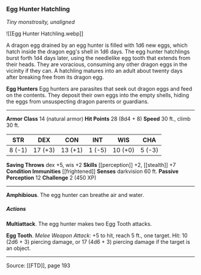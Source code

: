 ### Egg Hunter Hatchling
_Tiny monstrosity, unaligned_

![[Egg Hunter Hatchling.webp]]

A dragon egg drained by an egg hunter is filled with 1d6 new eggs, which hatch inside the dragon egg's shell in 1d6 days. The egg hunter hatchlings burst forth 1d4 days later, using the needlelike egg tooth that extends from their heads. They are voracious, consuming any other dragon eggs in the vicinity if they can. A hatchling matures into an adult about twenty days after breaking free from its dragon egg.


**Egg Hunters** Egg hunters are parasites that seek out dragon eggs and feed on the contents. They deposit their own eggs into the empty shells, hiding the eggs from unsuspecting dragon parents or guardians.





---

**Armor Class** 14 (natural armor)
**Hit Points** 28 (8d4 + 8)
**Speed** 30 ft., climb 30 ft.

| STR     | DEX     | CON     | INT     | WIS     | CHA     |
|---------|---------|---------|---------|---------|---------|
| 8 (-1) | 17 (+3) | 13 (+1) | 1 (-5) | 10 (+0) | 5 (-3) |

**Saving Throws** dex +5, wis +2
**Skills** [[perception]] +2, [[stealth]] +7
**Condition Immunities** [[frightened]]
**Senses** darkvision 60 ft.
**Passive Perception** 12
**Challenge** 2 (450 XP)

---

**Amphibious**. The egg hunter can breathe air and water.

##### Actions
**Multiattack**. The egg hunter makes two Egg Tooth attacks.

**Egg Tooth**. _Melee Weapon Attack:_ +5 to hit, reach 5 ft., one target. Hit: 10 (2d6 + 3) piercing damage, or 17 (4d6 + 3) piercing damage if the target is an object.


---

Source: [[FTD]], page 193